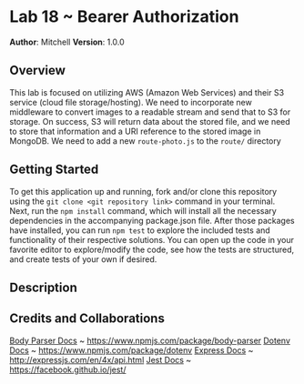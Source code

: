 # Lab 18 ~ Bearer Authorization

**Author**: Mitchell
**Version**: 1.0.0

## Overview
This lab is focused on utilizing AWS (Amazon Web Services) and their S3 service (cloud file storage/hosting). We need to incorporate new middleware to convert images to a readable stream and send that to S3 for storage. On success, S3 will return data about the stored file, and we need to store that information and a URI reference to the stored image in MongoDB. We need to add a new `route-photo.js` to the `route/` directory

## Getting Started
To get this application up and running, fork and/or clone this repository using the `git clone <git repository link>` command in your terminal. Next, run the `npm install` command, which will install all the necessary dependencies in the accompanying package.json file. After those packages have installed, you can run `npm test` to explore the included tests and functionality of their respective solutions. You can open up the code in your favorite editor to explore/modify the code, see how the tests are structured, and create tests of your own if desired.

## Description

## Credits and Collaborations
[Body Parser Docs](https://www.npmjs.com/package/body-parser) ~ https://www.npmjs.com/package/body-parser
[Dotenv Docs](https://www.npmjs.com/package/dotenv) ~ https://www.npmjs.com/package/dotenv
[Express Docs](http://expressjs.com/en/4x/api.html) ~ http://expressjs.com/en/4x/api.html
[Jest Docs](https://facebook.github.io/jest/) ~ https://facebook.github.io/jest/

